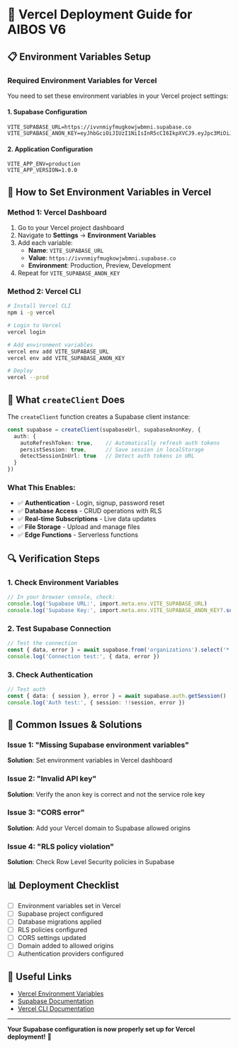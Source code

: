 # 🚀 Vercel Deployment Guide for AIBOS V6

## 📋 Environment Variables Setup

### Required Environment Variables for Vercel

You need to set these environment variables in your Vercel project settings:

#### 1. Supabase Configuration
```
VITE_SUPABASE_URL=https://ivvnmiyfmugkowjwbmni.supabase.co
VITE_SUPABASE_ANON_KEY=eyJhbGciOiJIUzI1NiIsInR5cCI6IkpXVCJ9.eyJpc3MiOiJzdXBhYmFzZSIsInJlZiI6Iml2dm5taXlmbXVna293andibW5pIiwicm9sZSI6ImFub24iLCJpYXQiOjE3NTE0MDI3NDYsImV4cCI6MjA2Njk3ODc0Nn0.l59BmJsJRC0iHseZ71VNAW_teKWrFx4lvExkQI3bgSw
```

#### 2. Application Configuration
```
VITE_APP_ENV=production
VITE_APP_VERSION=1.0.0
```

## 🔧 How to Set Environment Variables in Vercel

### Method 1: Vercel Dashboard
1. Go to your Vercel project dashboard
2. Navigate to **Settings** → **Environment Variables**
3. Add each variable:
   - **Name**: `VITE_SUPABASE_URL`
   - **Value**: `https://ivvnmiyfmugkowjwbmni.supabase.co`
   - **Environment**: Production, Preview, Development
4. Repeat for `VITE_SUPABASE_ANON_KEY`

### Method 2: Vercel CLI
```bash
# Install Vercel CLI
npm i -g vercel

# Login to Vercel
vercel login

# Add environment variables
vercel env add VITE_SUPABASE_URL
vercel env add VITE_SUPABASE_ANON_KEY

# Deploy
vercel --prod
```

## 🎯 What `createClient` Does

The `createClient` function creates a Supabase client instance:

```typescript
const supabase = createClient(supabaseUrl, supabaseAnonKey, {
  auth: {
    autoRefreshToken: true,    // Automatically refresh auth tokens
    persistSession: true,      // Save session in localStorage
    detectSessionInUrl: true   // Detect auth tokens in URL
  }
})
```

### What This Enables:
- ✅ **Authentication** - Login, signup, password reset
- ✅ **Database Access** - CRUD operations with RLS
- ✅ **Real-time Subscriptions** - Live data updates
- ✅ **File Storage** - Upload and manage files
- ✅ **Edge Functions** - Serverless functions

## 🔍 Verification Steps

### 1. Check Environment Variables
```typescript
// In your browser console, check:
console.log('Supabase URL:', import.meta.env.VITE_SUPABASE_URL)
console.log('Supabase Key:', import.meta.env.VITE_SUPABASE_ANON_KEY?.substring(0, 20) + '...')
```

### 2. Test Supabase Connection
```typescript
// Test the connection
const { data, error } = await supabase.from('organizations').select('*').limit(1)
console.log('Connection test:', { data, error })
```

### 3. Check Authentication
```typescript
// Test auth
const { data: { session }, error } = await supabase.auth.getSession()
console.log('Auth test:', { session: !!session, error })
```

## 🚨 Common Issues & Solutions

### Issue 1: "Missing Supabase environment variables"
**Solution**: Set environment variables in Vercel dashboard

### Issue 2: "Invalid API key"
**Solution**: Verify the anon key is correct and not the service role key

### Issue 3: "CORS error"
**Solution**: Add your Vercel domain to Supabase allowed origins

### Issue 4: "RLS policy violation"
**Solution**: Check Row Level Security policies in Supabase

## 📊 Deployment Checklist

- [ ] Environment variables set in Vercel
- [ ] Supabase project configured
- [ ] Database migrations applied
- [ ] RLS policies configured
- [ ] CORS settings updated
- [ ] Domain added to allowed origins
- [ ] Authentication providers configured

## 🔗 Useful Links

- [Vercel Environment Variables](https://vercel.com/docs/concepts/projects/environment-variables)
- [Supabase Documentation](https://supabase.com/docs)
- [Vercel CLI Documentation](https://vercel.com/docs/cli)

---

**Your Supabase configuration is now properly set up for Vercel deployment!** 🎉 